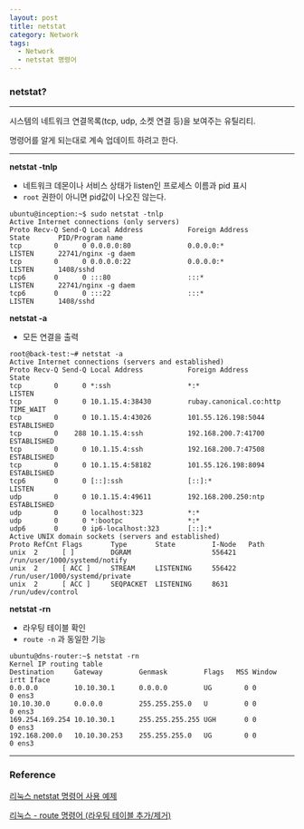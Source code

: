 ```yaml
---
layout: post
title: netstat 
category: Network
tags:
  - Network
  - netstat 명령어
---
```






### netstat?

---

시스템의 네트워크 연결목록(tcp, udp, 소켓 연결 등)을 보여주는 유틸리티.

명령어를 알게 되는대로 계속 업데이트 하려고 한다.

---

**netstat -tnlp**

- 네트워크 데몬이나 서비스 상태가 listen인 프로세스 이름과 pid 표시
- `root` 권한이 아니면 pid값이 나오진 않는다.

```
ubuntu@inception:~$ sudo netstat -tnlp
Active Internet connections (only servers)
Proto Recv-Q Send-Q Local Address           Foreign Address         State       PID/Program name
tcp        0      0 0.0.0.0:80              0.0.0.0:*               LISTEN      22741/nginx -g daem
tcp        0      0 0.0.0.0:22              0.0.0.0:*               LISTEN      1408/sshd       
tcp6       0      0 :::80                   :::*                    LISTEN      22741/nginx -g daem
tcp6       0      0 :::22                   :::*                    LISTEN      1408/sshd
```

**netstat -a**

- 모든 연결을 출력

```
root@back-test:~# netstat -a
Active Internet connections (servers and established)
Proto Recv-Q Send-Q Local Address           Foreign Address         State
tcp        0      0 *:ssh                   *:*                     LISTEN
tcp        0      0 10.1.15.4:38430         rubay.canonical.co:http TIME_WAIT
tcp        0      0 10.1.15.4:43026         101.55.126.198:5044     ESTABLISHED
tcp        0    288 10.1.15.4:ssh           192.168.200.7:41700     ESTABLISHED
tcp        0      0 10.1.15.4:ssh           192.168.200.7:47508     ESTABLISHED
tcp        0      0 10.1.15.4:58182         101.55.126.198:8094     ESTABLISHED
tcp6       0      0 [::]:ssh                [::]:*                  LISTEN
udp        0      0 10.1.15.4:49611         192.168.200.250:ntp     ESTABLISHED
udp        0      0 localhost:323           *:*
udp        0      0 *:bootpc                *:*
udp6       0      0 ip6-localhost:323       [::]:*
Active UNIX domain sockets (servers and established)
Proto RefCnt Flags       Type       State         I-Node   Path
unix  2      [ ]         DGRAM                    556421   /run/user/1000/systemd/notify
unix  2      [ ACC ]     STREAM     LISTENING     556422   /run/user/1000/systemd/private
unix  2      [ ACC ]     SEQPACKET  LISTENING     8631     /run/udev/control
```



**netstat -rn**

- 라우팅 테이블 확인
- `route -n` 과 동일한 기능

```
ubuntu@dns-router:~$ netstat -rn
Kernel IP routing table
Destination     Gateway         Genmask         Flags   MSS Window  irtt Iface
0.0.0.0         10.10.30.1      0.0.0.0         UG        0 0          0 ens3
10.10.30.0      0.0.0.0         255.255.255.0   U         0 0          0 ens3
169.254.169.254 10.10.30.1      255.255.255.255 UGH       0 0          0 ens3
192.168.200.0   10.10.30.253    255.255.255.0   UG        0 0          0 ens3
```











---

### Reference

[리눅스 netstat 명령어 사용 예제](https://sisiblog.tistory.com/12)

[리눅스 - route 명령어 (라우팅 테이블 추가/제거)](https://m.blog.naver.com/PostView.nhn?blogId=jsky10503&logNo=220745663332&proxyReferer=https%3A%2F%2Fwww.google.com%2F)

